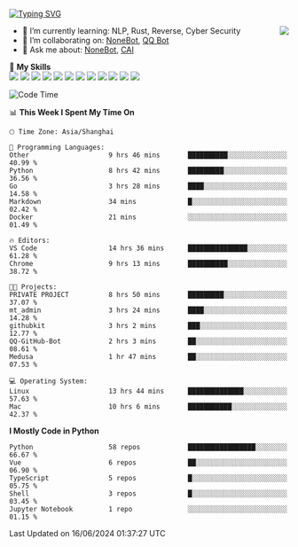 [![Typing SVG](https://readme-typing-svg.herokuapp.com?size=25&duration=2500&color=8C43EA&vCenter=true&width=200&height=40&lines=Hi+there+%F0%9F%91%8B%F0%9F%8F%BB;I'm+yanyongyu)](https://git.io/typing-svg)

<a href="#">
  <img align="right" src="https://github-readme-stats.vercel.app/api?username=yanyongyu&count_private=true&show_icons=true&bg_color=15,f2f7fd,E0EAFC" />
</a>

- 🌱 I’m currently learning: NLP, Rust, Reverse, Cyber Security
- 👯 I’m collaborating on: [NoneBot](https://github.com/nonebot), [QQ Bot](https://github.com/Mrs4s/go-cqhttp)
- 💬 Ask me about: [NoneBot](https://github.com/nonebot), [CAI](https://github.com/cscs181/CAI)

🌟 **My Skills**  
![](https://img.shields.io/badge/-Python-3e74a2?style=flat-square&logo=Python&logoColor=fff)
![](https://img.shields.io/badge/-TypeScript-3178C6?style=flat-square&logo=TypeScript&logoColor=fff)
![](https://img.shields.io/badge/-Vue-4fc08d?style=flat-square&logo=Vue.js&logoColor=fff)
![](https://img.shields.io/badge/-React-2d98ce?style=flat-square&logo=React&logoColor=fff)
![](https://img.shields.io/badge/-FastAPI-009688?style=flat-square&logo=FastAPI&logoColor=fff)
![](https://img.shields.io/badge/-Linux-000000?style=flat-square&logo=Linux&logoColor=fff)
![](https://img.shields.io/badge/-Docker-2496ED?style=flat-square&logo=Docker&logoColor=fff)
![](https://img.shields.io/badge/-Kubernetes-326CE5?style=flat-square&logo=Kubernetes&logoColor=fff)
![](https://img.shields.io/badge/-GitHub%20Actions-2088FF?style=flat-square&logo=GitHubActions&logoColor=fff)
![](https://img.shields.io/badge/-PostgreSQL-4169E1?style=flat-square&logo=PostgreSQL&logoColor=fff)
![](https://img.shields.io/badge/-Redis-DC382D?style=flat-square&logo=Redis&logoColor=fff)
![](https://img.shields.io/badge/-MongoDB-47A248?style=flat-square&logo=MongoDB&logoColor=fff)

<!--START_SECTION:waka-->
![Code Time](http://img.shields.io/badge/Code%20Time-6%2C194%20hrs%2022%20mins-blue)

📊 **This Week I Spent My Time On** 

```text
🕑︎ Time Zone: Asia/Shanghai

💬 Programming Languages: 
Other                    9 hrs 46 mins       ██████████░░░░░░░░░░░░░░░   40.99 % 
Python                   8 hrs 42 mins       █████████░░░░░░░░░░░░░░░░   36.56 % 
Go                       3 hrs 28 mins       ████░░░░░░░░░░░░░░░░░░░░░   14.58 % 
Markdown                 34 mins             █░░░░░░░░░░░░░░░░░░░░░░░░   02.42 % 
Docker                   21 mins             ░░░░░░░░░░░░░░░░░░░░░░░░░   01.49 % 

🔥 Editors: 
VS Code                  14 hrs 36 mins      ███████████████░░░░░░░░░░   61.28 % 
Chrome                   9 hrs 13 mins       ██████████░░░░░░░░░░░░░░░   38.72 % 

🐱‍💻 Projects: 
PRIVATE PROJECT          8 hrs 50 mins       █████████░░░░░░░░░░░░░░░░   37.07 % 
mt_admin                 3 hrs 24 mins       ████░░░░░░░░░░░░░░░░░░░░░   14.28 % 
githubkit                3 hrs 2 mins        ███░░░░░░░░░░░░░░░░░░░░░░   12.77 % 
QQ-GitHub-Bot            2 hrs 3 mins        ██░░░░░░░░░░░░░░░░░░░░░░░   08.61 % 
Medusa                   1 hr 47 mins        ██░░░░░░░░░░░░░░░░░░░░░░░   07.53 % 

💻 Operating System: 
Linux                    13 hrs 44 mins      ██████████████░░░░░░░░░░░   57.63 % 
Mac                      10 hrs 6 mins       ███████████░░░░░░░░░░░░░░   42.37 % 
```

**I Mostly Code in Python** 

```text
Python                   58 repos            █████████████████░░░░░░░░   66.67 % 
Vue                      6 repos             ██░░░░░░░░░░░░░░░░░░░░░░░   06.90 % 
TypeScript               5 repos             █░░░░░░░░░░░░░░░░░░░░░░░░   05.75 % 
Shell                    3 repos             █░░░░░░░░░░░░░░░░░░░░░░░░   03.45 % 
Jupyter Notebook         1 repo              ░░░░░░░░░░░░░░░░░░░░░░░░░   01.15 % 
```




 Last Updated on 16/06/2024 01:37:27 UTC
<!--END_SECTION:waka-->
